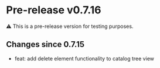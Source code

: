 # Pre-release v0.7.16

⚠️ This is a pre-release version for testing purposes.

## Changes since 0.7.15

* feat: add delete element functionality to catalog tree view
